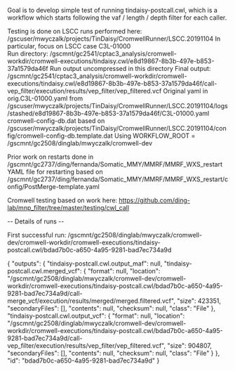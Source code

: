 Goal is to develop simple test of running tindaisy-postcall.cwl, which 
is a workflow which starts following the vaf / length / depth filter
for each caller.

Testing is done on LSCC runs performed here:
    /gscuser/mwyczalk/projects/TinDaisy/CromwellRunner/LSCC.20191104
In particular, focus on LSCC case C3L-01000   
    Run directory: /gscmnt/gc2541/cptac3_analysis/cromwell-workdir/cromwell-executions/tindaisy.cwl/e8d19867-8b3b-497e-b853-37a1579da46f
        Run output uncompressed in this directory
        Final output: /gscmnt/gc2541/cptac3_analysis/cromwell-workdir/cromwell-executions/tindaisy.cwl/e8d19867-8b3b-497e-b853-37a1579da46f/call-vep_filter/execution/results/vep_filter/vep_filtered.vcf
    Original yaml in orig.C3L-01000.yaml from /gscuser/mwyczalk/projects/TinDaisy/CromwellRunner/LSCC.20191104/logs/stashed/e8d19867-8b3b-497e-b853-37a1579da46f/C3L-01000.yaml
    cromwell-config-db.dat based on /gscuser/mwyczalk/projects/TinDaisy/CromwellRunner/LSCC.20191104/config/cromwell-config-db.template.dat
        Using WORKFLOW_ROOT = /gscmnt/gc2508/dinglab/mwyczalk/cromwell-dev
    
Prior work on restarts done in /gscmnt/gc2737/ding/fernanda/Somatic_MMY/MMRF/MMRF_WXS_restart
    YAML file for restarting based on /gscmnt/gc2737/ding/fernanda/Somatic_MMY/MMRF/MMRF_WXS_restart/config/PostMerge-template.yaml

Cromwell testing based on work here: https://github.com/ding-lab/mnp_filter/tree/master/testing/cwl_call

-- Details of runs --

First successful run:
    /gscmnt/gc2508/dinglab/mwyczalk/cromwell-dev/cromwell-workdir/cromwell-executions/tindaisy-postcall.cwl/bdad7b0c-a650-4a95-9281-bad7ec734a9d

{
  "outputs": {
    "tindaisy-postcall.cwl.output_maf": null,
    "tindaisy-postcall.cwl.merged_vcf": {
      "format": null,
      "location": "/gscmnt/gc2508/dinglab/mwyczalk/cromwell-dev/cromwell-workdir/cromwell-executions/tindaisy-postcall.cwl/bdad7b0c-a650-4a95-9281-bad7ec734a9d/call-merge_vcf/execution/results/merged/merged.filtered.vcf",
      "size": 423351,
      "secondaryFiles": [],
      "contents": null,
      "checksum": null,
      "class": "File"
    },
    "tindaisy-postcall.cwl.output_vcf": {
      "format": null,
      "location": "/gscmnt/gc2508/dinglab/mwyczalk/cromwell-dev/cromwell-workdir/cromwell-executions/tindaisy-postcall.cwl/bdad7b0c-a650-4a95-9281-bad7ec734a9d/call-vep_filter/execution/results/vep_filter/vep_filtered.vcf",
      "size": 904807,
      "secondaryFiles": [],
      "contents": null,
      "checksum": null,
      "class": "File"
    }
  },
  "id": "bdad7b0c-a650-4a95-9281-bad7ec734a9d"
}
